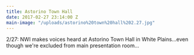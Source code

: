 ```yaml
---
title: Astorino Town Hall
date: 2017-02-27 23:14:00 Z
main-image: "/uploads/astorino%20town%20hall%202.27.jpg"
---
```


2/27: NWI makes voices heard at Astorino Town Hall in White Plains...even though we're excluded from main presentation room...